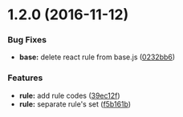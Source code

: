 <a name="1.2.0"></a>
# 1.2.0 (2016-11-12)


### Bug Fixes

* **base:** delete react rule from base.js ([0232bb6](https://github.com/abouthiroppy/eslint-config/commit/0232bb6))


### Features

* **rule:** add rule codes ([39ec12f](https://github.com/abouthiroppy/eslint-config/commit/39ec12f))
* **rule:** separate rule's set ([f5b161b](https://github.com/abouthiroppy/eslint-config/commit/f5b161b))



